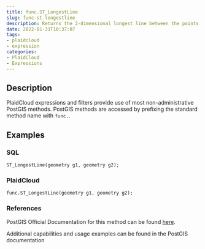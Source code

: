 ```yaml
---
title: func.ST_LongestLine
slug: func-st-longestline
description: Returns the 2-dimensional longest line between the points of two geometries
date: 2022-01-31T10:37:07
tags:
- plaidcloud
- expression
categories:
- PlaidCloud
- Expressions
---
```



## Description


PlaidCloud expressions and filters provide use of most non-administrative PostGIS methods. PostGIS methods are accessed by prefixing the standard method name with `func.`.



## Examples


### SQL



```
ST_LongestLine(geometry g1, geometry g2);
```


### PlaidCloud



```
func.ST_LongestLine(geometry g1, geometry g2);
```


### References


PostGIS Official Documentation for this method can be found [here](https://postgis.net/docs/manual-3.1/ST_LongestLine.html).



Additional capabilities and usage examples can be found in the PostGIS documentation

